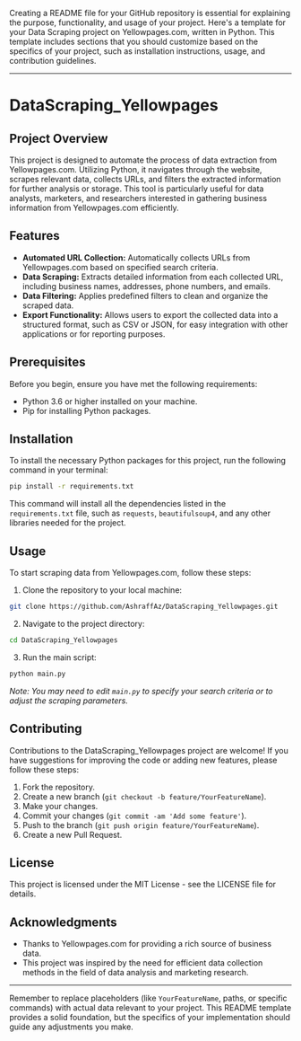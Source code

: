 Creating a README file for your GitHub repository is essential for explaining the purpose, functionality, and usage of your project. Here's a template for your Data Scraping project on Yellowpages.com, written in Python. This template includes sections that you should customize based on the specifics of your project, such as installation instructions, usage, and contribution guidelines.

---

# DataScraping_Yellowpages

## Project Overview

This project is designed to automate the process of data extraction from Yellowpages.com. Utilizing Python, it navigates through the website, scrapes relevant data, collects URLs, and filters the extracted information for further analysis or storage. This tool is particularly useful for data analysts, marketers, and researchers interested in gathering business information from Yellowpages.com efficiently.

## Features

- **Automated URL Collection:** Automatically collects URLs from Yellowpages.com based on specified search criteria.
- **Data Scraping:** Extracts detailed information from each collected URL, including business names, addresses, phone numbers, and emails.
- **Data Filtering:** Applies predefined filters to clean and organize the scraped data.
- **Export Functionality:** Allows users to export the collected data into a structured format, such as CSV or JSON, for easy integration with other applications or for reporting purposes.

## Prerequisites

Before you begin, ensure you have met the following requirements:

- Python 3.6 or higher installed on your machine.
- Pip for installing Python packages.

## Installation

To install the necessary Python packages for this project, run the following command in your terminal:

```bash
pip install -r requirements.txt
```

This command will install all the dependencies listed in the `requirements.txt` file, such as `requests`, `beautifulsoup4`, and any other libraries needed for the project.

## Usage

To start scraping data from Yellowpages.com, follow these steps:

1. Clone the repository to your local machine:

```bash
git clone https://github.com/AshraffAz/DataScraping_Yellowpages.git
```

2. Navigate to the project directory:

```bash
cd DataScraping_Yellowpages
```

3. Run the main script:

```bash
python main.py
```

*Note: You may need to edit `main.py` to specify your search criteria or to adjust the scraping parameters.*

## Contributing

Contributions to the DataScraping_Yellowpages project are welcome! If you have suggestions for improving the code or adding new features, please follow these steps:

1. Fork the repository.
2. Create a new branch (`git checkout -b feature/YourFeatureName`).
3. Make your changes.
4. Commit your changes (`git commit -am 'Add some feature'`).
5. Push to the branch (`git push origin feature/YourFeatureName`).
6. Create a new Pull Request.

## License

This project is licensed under the MIT License - see the LICENSE file for details.

## Acknowledgments

- Thanks to Yellowpages.com for providing a rich source of business data.
- This project was inspired by the need for efficient data collection methods in the field of data analysis and marketing research.

---

Remember to replace placeholders (like `YourFeatureName`, paths, or specific commands) with actual data relevant to your project. This README template provides a solid foundation, but the specifics of your implementation should guide any adjustments you make.
